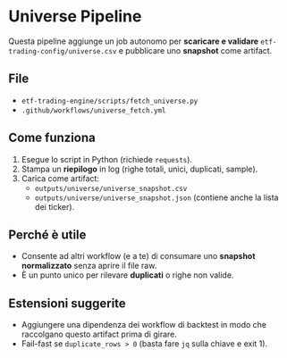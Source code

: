# Universe Pipeline

Questa pipeline aggiunge un job autonomo per **scaricare e validare** `etf-trading-config/universe.csv` e pubblicare uno **snapshot** come artifact.

## File
- `etf-trading-engine/scripts/fetch_universe.py`
- `.github/workflows/universe_fetch.yml`

## Come funziona
1. Esegue lo script in Python (richiede `requests`).
2. Stampa un **riepilogo** in log (righe totali, unici, duplicati, sample).
3. Carica come artifact:
   - `outputs/universe/universe_snapshot.csv`
   - `outputs/universe/universe_snapshot.json` (contiene anche la lista dei ticker).

## Perché è utile
- Consente ad altri workflow (e a te) di consumare uno **snapshot normalizzato** senza aprire il file raw.
- È un punto unico per rilevare **duplicati** o righe non valide.

## Estensioni suggerite
- Aggiungere una dipendenza dei workflow di backtest in modo che raccolgano questo artifact prima di girare.
- Fail-fast se `duplicate_rows > 0` (basta fare `jq` sulla chiave e exit 1).
